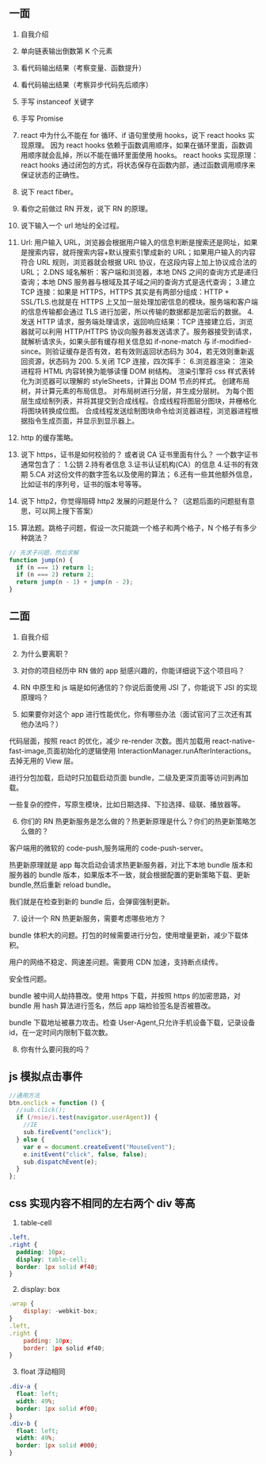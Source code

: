 ## 一面

1. 自我介绍

2. 单向链表输出倒数第 K 个元素

3. 看代码输出结果（考察变量、函数提升）

4. 看代码输出结果（考察异步代码先后顺序）

5. 手写 instanceof 关键字

6. 手写 Promise

7. react 中为什么不能在 for 循环、if 语句里使用 hooks，说下 react hooks 实现原理。
   因为 react hooks 依赖于函数调用顺序，如果在循环里面，函数调用顺序就会乱掉，所以不能在循环里面使用 hooks。
   react hooks 实现原理：react hooks 通过闭包的方式，将状态保存在函数内部，通过函数调用顺序来保证状态的正确性。

8. 说下 react fiber。

9. 看你之前做过 RN 开发，说下 RN 的原理。

10. 说下输入一个 url 地址的全过程。
11. Url: 用户输入 URL，浏览器会根据用户输入的信息判断是搜索还是网址，如果是搜索内容，就将搜索内容+默认搜索引擎成新的 URL；如果用户输入的内容符合 URL 规则，浏览器就会根据 URL 协议，在这段内容上加上协议成合法的 URL；
    2.DNS 域名解析：客户端和浏览器，本地 DNS 之间的查询方式是递归查询；本地 DNS 服务器与根域及其子域之间的查询方式是迭代查询； 3.建立 TCP 连接：如果是 HTTPS，HTTPS 其实是有两部分组成：HTTP + SSL/TLS.也就是在 HTTPS 上又加一层处理加密信息的模块。服务端和客户端的信息传输都会通过 TLS 进行加密，所以传输的数据都是加密后的数据。 4.发送 HTTP 请求，服务端处理请求，返回响应结果：TCP 连接建立后，浏览器就可以利用 HTTP/HTTPS 协议向服务器发送请求了。服务器接受到请求，就解析请求头，如果头部有缓存相关信息如 if-none-match 与 if-modified-since。则验证缓存是否有效，若有效则返回状态码为 304，若无效则重新返回资源，状态码为 200. 5.关闭 TCP 连接，四次挥手： 6.浏览器渲染：
    渲染进程将 HTML 内容转换为能够读懂 DOM 树结构。
    渲染引擎将 css 样式表转化为浏览器可以理解的 styleSheets，计算出 DOM 节点的样式。
    创建布局树，并计算元素的布局信息。
    对布局树进行分层，并生成分层树。
    为每个图层生成绘制列表，并将其提交到合成线程。合成线程将图层分图块，并栅格化将图块转换成位图。
    合成线程发送绘制图块命令给浏览器进程，浏览器进程根据指令生成页面，并显示到显示器上。

12. http 的缓存策略。

13. 说下 https，证书是如何校验的？ 或者说 CA 证书里面有什么？
    一个数字证书通常包含了： 1.公钥 2.持有者信息 3.证书认证机构(CA）的信息 4.证书的有效期
    5.CA 对这份文件的数字签名以及使用的算法； 6.还有一些其他额外信息，比如证书的序列号，证书的版本号等等。

14. 说下 http2，你觉得阻碍 http2 发展的问题是什么？（这题后面的问题挺有意思，可以网上搜下答案）

15. 算法题。跳格子问题，假设一次只能跳一个格子和两个格子，N 个格子有多少种跳法？

```js
// 先求子问题，然后求解
function jump(n) {
  if (n === 1) return 1;
  if (n === 2) return 2;
  return jump(n - 1) + jump(n - 2);
}
```

## 二面

1. 自我介绍

2. 为什么要离职？

3. 对你的项目经历中 RN 做的 app 挺感兴趣的，你能详细说下这个项目吗？

4. RN 中原生和 js 端是如何通信的？你说后面使用 JSI 了，你能说下 JSI 的实现原理吗？

5. 如果要你对这个 app 进行性能优化，你有哪些办法（面试官问了三次还有其他办法吗？）

代码层面，按照 react 的优化，减少 re-render 次数。图片加载用 react-native-fast-image,页面初始化的逻辑使用 InteractionManager.runAfterInteractions。去掉无用的 View 层。

进行分包加载，启动时只加载启动页面 bundle，二级及更深页面等访问到再加载。

一些复杂的控件，写原生模块，比如日期选择、下拉选择、级联、播放器等。

6. 你们的 RN 热更新服务是怎么做的？热更新原理是什么？你们的热更新策略怎么做的？

客户端用的微软的 code-push,服务端用的 code-push-server。

热更新原理就是 app 每次启动会请求热更新服务器，对比下本地 bundle 版本和服务器的 bundle 版本，如果版本不一致，就会根据配置的更新策略下载、更新 bundle,然后重新 reload bundle。

我们就是在检查到新的 bundle 后，会弹窗强制更新。

7. 设计一个 RN 热更新服务，需要考虑哪些地方？

bundle 体积大的问题。打包的时候需要进行分包，使用增量更新，减少下载体积。

用户的网络不稳定、网速差问题。需要用 CDN 加速，支持断点续传。

安全性问题。

bundle 被中间人劫持篡改。使用 https 下载，并按照 https 的加密思路，对 bundle 用 hash 算法进行签名，然后 app 端检验签名是否被篡改。

bundle 下载地址被暴力攻击。检查 User-Agent,只允许手机设备下载，记录设备 id，在一定时间内限制下载次数。

8. 你有什么要问我的吗？

## js 模拟点击事件

```js
//通用方法
btn.onclick = function () {
  //sub.click();
  if (/msie/i.test(navigator.userAgent)) {
    //IE
    sub.fireEvent("onclick");
  } else {
    var e = document.createEvent("MouseEvent");
    e.initEvent("click", false, false);
    sub.dispatchEvent(e);
  }
};
```

## css 实现内容不相同的左右两个 div 等高

1. table-cell

```css
.left,
.right {
  padding: 10px;
  display: table-cell;
  border: 1px solid #f40;
}
```

2. display: box

```js
.wrap {
    display: -webkit-box;
}
.left,
.right {
    padding: 10px;
    border: 1px solid #f40;
}
```

3. float 浮动相同

```css
.div-a {
  float: left;
  width: 49%;
  border: 1px solid #f00;
}
.div-b {
  float: left;
  width: 49%;
  border: 1px solid #000;
}
```
